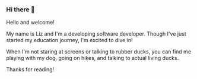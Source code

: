 ### Hi there 👋

<!--
**LizLaner/LizLaner** is a ✨ _special_ ✨ repository because its `README.md` (this file) appears on your GitHub profile.

Here are some ideas to get you started:

- 🔭 I’m currently working on ...
- 🌱 I’m currently learning ...
- 👯 I’m looking to collaborate on ...
- 🤔 I’m looking for help with ...
- 💬 Ask me about ...
- 📫 How to reach me: ...
- 😄 Pronouns: ...
- ⚡ Fun fact: ...
-->


Hello and welcome!

My name is Liz and I'm a developing software developer. Though I've just started my education journey, I'm excited to dive in!

When I'm not staring at screens or talking to rubber ducks, you can find me playing with my dog, going on hikes, and talking to actual living ducks.

Thanks for reading!
